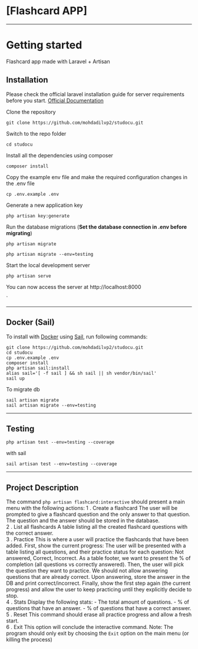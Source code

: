 # [Flashcard APP]

----------

# Getting started
Flashcard app made with Laravel + Artisan
## Installation

Please check the official laravel installation guide for server requirements before you start. [Official Documentation](https://laravel.com/docs/9.x/installation)



Clone the repository

    git clone https://github.com/mohdadilvp2/studocu.git

Switch to the repo folder

    cd studocu

Install all the dependencies using composer

    composer install

Copy the example env file and make the required configuration changes in the .env file

    cp .env.example .env

Generate a new application key

    php artisan key:generate

Run the database migrations (**Set the database connection in .env before migrating**)

    php artisan migrate

    php artisan migrate --env=testing
Start the local development server

    php artisan serve

You can now access the server at http://localhost:8000


`


----------

## Docker (Sail)

To install with [Docker](https://www.docker.com) using [Sail](https://laravel.com/docs/9.x/sail), run following commands:

```
git clone https://github.com/mohdadilvp2/studocu.git
cd studocu
cp .env.example .env
composer install
php artisan sail:install
alias sail='[ -f sail ] && sh sail || sh vendor/bin/sail'
sail up
```
To migrate db
```
sail artisan migrate 
sail artisan migrate --env=testing
```
----------
## Testing
```
php artisan test --env=testing --coverage
```
with sail
```
sail artisan test --env=testing --coverage
```
----------
## Project Description

 The command `php artisan flashcard:interactive` should present a main menu with the following actions:
1 . Create a flashcard
The user will be prompted to give a flashcard question and the only answer to that question. The question and the answer should be stored in the database.
</br>
2 . List all flashcards
A table listing all the created flashcard questions with the correct answer.
</br>
3 . Practice
This is where a user will practice the flashcards that have been added.
First, show the current progress: The user will be presented with a table listing all questions, and their practice status for each question: Not answered, Correct, Incorrect.
As a table footer, we want to present the % of completion (all questions vs correctly answered).
Then, the user will pick the question they want to practice. We should not allow answering questions that are already correct.
Upon answering, store the answer in the DB and print correct/incorrect.
Finally, show the first step again (the current progress) and allow the user to keep practicing until they explicitly decide to stop.
</br>
4 . Stats
Display the following stats:
       - The total amount of questions.
       - % of questions that have an answer.
       - % of questions that have a correct answer.
</br>
5 . Reset
This command should erase all practice progress and allow a fresh start.
</br>
6 . Exit
This option will conclude the interactive command.
Note: The program should only exit by choosing the `Exit` option on the main menu (or killing the process)
</br>
